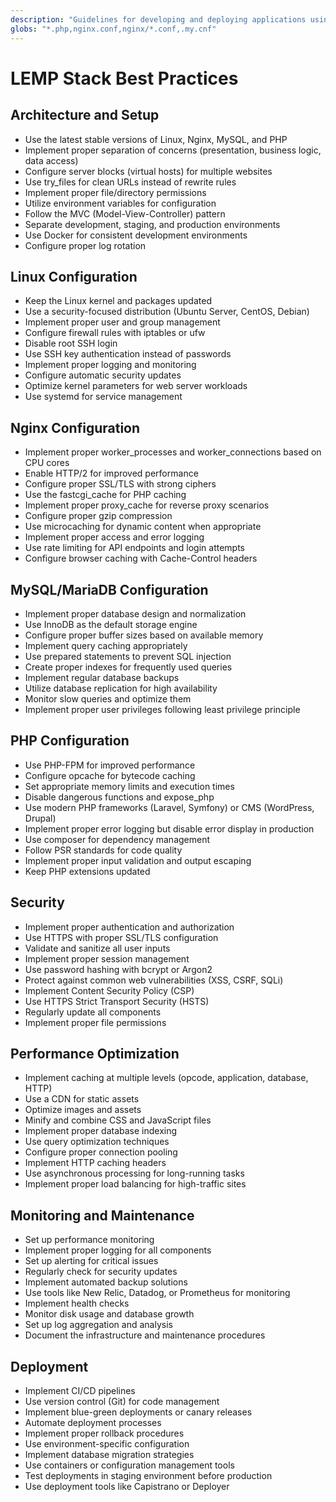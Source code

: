 ```yaml
---
description: "Guidelines for developing and deploying applications using the Linux, Nginx, MySQL, PHP stack"
globs: "*.php,nginx.conf,nginx/*.conf,.my.cnf"
---
```


# LEMP Stack Best Practices

## Architecture and Setup

- Use the latest stable versions of Linux, Nginx, MySQL, and PHP
- Implement proper separation of concerns (presentation, business logic, data access)
- Configure server blocks (virtual hosts) for multiple websites
- Use try_files for clean URLs instead of rewrite rules
- Implement proper file/directory permissions
- Utilize environment variables for configuration
- Follow the MVC (Model-View-Controller) pattern
- Separate development, staging, and production environments
- Use Docker for consistent development environments
- Configure proper log rotation

## Linux Configuration

- Keep the Linux kernel and packages updated
- Use a security-focused distribution (Ubuntu Server, CentOS, Debian)
- Implement proper user and group management
- Configure firewall rules with iptables or ufw
- Disable root SSH login
- Use SSH key authentication instead of passwords
- Implement proper logging and monitoring
- Configure automatic security updates
- Optimize kernel parameters for web server workloads
- Use systemd for service management

## Nginx Configuration

- Implement proper worker_processes and worker_connections based on CPU cores
- Enable HTTP/2 for improved performance
- Configure proper SSL/TLS with strong ciphers
- Use the fastcgi_cache for PHP caching
- Implement proper proxy_cache for reverse proxy scenarios
- Configure proper gzip compression
- Use microcaching for dynamic content when appropriate
- Implement proper access and error logging
- Use rate limiting for API endpoints and login attempts
- Configure browser caching with Cache-Control headers

## MySQL/MariaDB Configuration

- Implement proper database design and normalization
- Use InnoDB as the default storage engine
- Configure proper buffer sizes based on available memory
- Implement query caching appropriately
- Use prepared statements to prevent SQL injection
- Create proper indexes for frequently used queries
- Implement regular database backups
- Utilize database replication for high availability
- Monitor slow queries and optimize them
- Implement proper user privileges following least privilege principle

## PHP Configuration

- Use PHP-FPM for improved performance
- Configure opcache for bytecode caching
- Set appropriate memory limits and execution times
- Disable dangerous functions and expose_php
- Use modern PHP frameworks (Laravel, Symfony) or CMS (WordPress, Drupal)
- Implement proper error logging but disable error display in production
- Use composer for dependency management
- Follow PSR standards for code quality
- Implement proper input validation and output escaping
- Keep PHP extensions updated

## Security

- Implement proper authentication and authorization
- Use HTTPS with proper SSL/TLS configuration
- Validate and sanitize all user inputs
- Implement proper session management
- Use password hashing with bcrypt or Argon2
- Protect against common web vulnerabilities (XSS, CSRF, SQLi)
- Implement Content Security Policy (CSP)
- Use HTTPS Strict Transport Security (HSTS)
- Regularly update all components
- Implement proper file permissions

## Performance Optimization

- Implement caching at multiple levels (opcode, application, database, HTTP)
- Use a CDN for static assets
- Optimize images and assets
- Minify and combine CSS and JavaScript files
- Implement proper database indexing
- Use query optimization techniques
- Configure proper connection pooling
- Implement HTTP caching headers
- Use asynchronous processing for long-running tasks
- Implement proper load balancing for high-traffic sites

## Monitoring and Maintenance

- Set up performance monitoring
- Implement proper logging for all components
- Set up alerting for critical issues
- Regularly check for security updates
- Implement automated backup solutions
- Use tools like New Relic, Datadog, or Prometheus for monitoring
- Implement health checks
- Monitor disk usage and database growth
- Set up log aggregation and analysis
- Document the infrastructure and maintenance procedures

## Deployment

- Implement CI/CD pipelines
- Use version control (Git) for code management
- Implement blue-green deployments or canary releases
- Automate deployment processes
- Implement proper rollback procedures
- Use environment-specific configuration
- Implement database migration strategies
- Use containers or configuration management tools
- Test deployments in staging environment before production
- Use deployment tools like Capistrano or Deployer